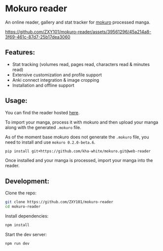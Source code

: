 # Mokuro reader 

An online reader, gallery and stat tracker for [mokuro](https://github.com/kha-white/mokuro) processed manga.

https://github.com/ZXY101/mokuro-reader/assets/39561296/45a214a8-3f69-461c-87d7-25b17dea3060

## Features:
- Stat tracking (volumes read, pages read, characters read & minutes read)
- Extensive customization and profile support
- Anki connect integration & image cropping
- Installation and offline support

## Usage:
You can find the reader hosted [here](https://reader.mokuro.app/).

To import your manga, process it with mokuro and then upload your manga along with the generated `.mokuro` file.

As of the moment base mokuro does not generate the `.mokuro` file, you need to install and use `mokuro 0.2.0-beta.6`.

```bash
pip install git+https://github.com/kha-white/mokuro.git@web-reader
```

Once installed and your manga is processed, import your manga into the reader.

## Development:

Clone the repo:
```bash
git clone https://github.com/ZXY101/mokuro-reader
cd mokuro-reader
```

Install dependencies:
```bash
npm install
```

Start the dev server:
```bash
npm run dev
```
